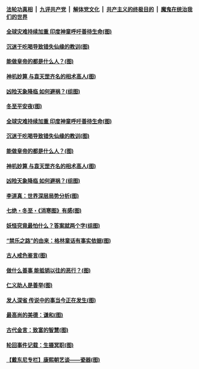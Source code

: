 

####  [法轮功真相](../../../../basic/blob/master/README.md?t=12250102) &nbsp;|&nbsp; [九评共产党](../../../../9ping.md/blob/master/README.md?t=12250102) &nbsp;|&nbsp; [解体党文化](../../../../jtdwh.md/blob/master/README.md?t=12250102)  &nbsp;|&nbsp; [共产主义的终极目的](../../../../gczydzjmd.md/blob/master/README.md?t=12250102) &nbsp;|&nbsp; [魔鬼在统治我们的世界](../../../../mgztzwmdsj.md/blob/master/README.md?t=12250102) 

#### [全球灾难持续加重 印度神童呼吁善待生命(图)](../pages/p7/956636.md?t=12250102) 

#### [沉迷于吃喝导致错失仙缘的教训(图)](../pages/p7/956571.md?t=12250102) 

#### [能做皇帝的都是什么人？(图)](../pages/p7/956794.md?t=12250102) 

#### [神机妙算 与袁天罡齐名的相术高人(图)](../pages/p7/956568.md?t=12250102) 

#### [凶险天象降临 如何避祸？(组图)](../pages/p7/956681.md?t=12250102) 


#### [冬至平安夜(图)](../pages/p7/956849.md?t=12250102) 

#### [全球灾难持续加重 印度神童呼吁善待生命(图)](../pages/p7/956636.md?t=12250102) 

#### [沉迷于吃喝导致错失仙缘的教训(图)](../pages/p7/956571.md?t=12250102) 

#### [能做皇帝的都是什么人？(图)](../pages/p7/956794.md?t=12250102) 

#### [神机妙算 与袁天罡齐名的相术高人(图)](../pages/p7/956568.md?t=12250102) 

#### [凶险天象降临 如何避祸？(组图)](../pages/p7/956681.md?t=12250102) 


#### [李道真：世界深层局势分析(图)](../pages/p7/956454.md?t=12250102) 

#### [七绝・冬至・《消寒图》有感(图)](../pages/p7/956567.md?t=12250102) 

#### [妖怪究竟最怕什么？答案就两个字(组图)](../pages/p7/956545.md?t=12250102) 

#### [“禁乐之路”的由来：格林童话有事实依据(图)](../pages/p7/956483.md?t=12250102) 

#### [古人戒色鉴言(图)](../pages/p7/956445.md?t=12250102) 

#### [做什么善事 能抵销以往的恶行？(图)](../pages/p7/955977.md?t=12250102) 

#### [仁义助人是善举(图)](../pages/p7/955743.md?t=12250102) 

#### [发人深省 传说中的事当今正在发生(图)](../pages/p7/956218.md?t=12250102) 

#### [最高尚的美德：谦和(图)](../pages/p7/956241.md?t=12250102) 

#### [古代金言：致富的智慧(图)](../pages/p7/956238.md?t=12250102) 

#### [轮回事件记载：生摄冥职(图)](../pages/p7/955972.md?t=12250102) 

#### [【戴东尼专栏】康熙朝艺谈——瓷器(图)](../pages/p7/950810.md?t=12250102) 


